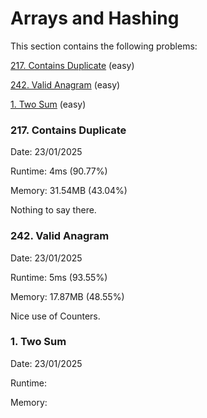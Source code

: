 # Arrays and Hashing

This section contains the following problems:

[217. Contains Duplicate](https://leetcode.com/problems/contains-duplicate/) (easy)

[242. Valid Anagram](https://leetcode.com/problems/valid-anagram/) (easy)

[1. Two Sum](https://leetcode.com/problems/two-sum/) (easy)

### 217. Contains Duplicate

Date: 23/01/2025

Runtime: 4ms (90.77%)

Memory: 31.54MB (43.04%)

Nothing to say there.

### 242. Valid Anagram

Date: 23/01/2025

Runtime: 5ms (93.55%)

Memory: 17.87MB (48.55%)

Nice use of Counters.

### 1. Two Sum

Date: 23/01/2025

Runtime:

Memory:

